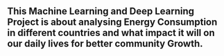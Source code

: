 ## This Machine Learning and Deep Learning Project is about analysing Energy Consumption in different countries and what impact it will on our daily lives for better community Growth.
